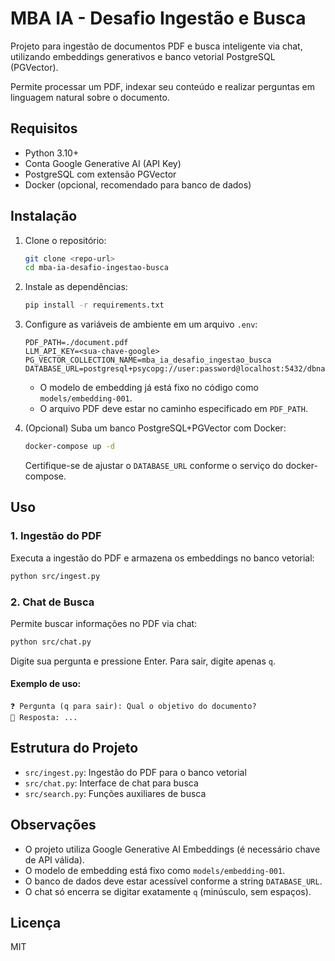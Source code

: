 # MBA IA - Desafio Ingestão e Busca

Projeto para ingestão de documentos PDF e busca inteligente via chat, utilizando embeddings generativos e banco vetorial PostgreSQL (PGVector).

Permite processar um PDF, indexar seu conteúdo e realizar perguntas em linguagem natural sobre o documento.


## Requisitos
- Python 3.10+
- Conta Google Generative AI (API Key)
- PostgreSQL com extensão PGVector
- Docker (opcional, recomendado para banco de dados)


## Instalação
1. Clone o repositório:
   ```bash
   git clone <repo-url>
   cd mba-ia-desafio-ingestao-busca
   ```
2. Instale as dependências:
   ```bash
   pip install -r requirements.txt
   ```
3. Configure as variáveis de ambiente em um arquivo `.env`:
   ```env
   PDF_PATH=./document.pdf
   LLM_API_KEY=<sua-chave-google>
   PG_VECTOR_COLLECTION_NAME=mba_ia_desafio_ingestao_busca
   DATABASE_URL=postgresql+psycopg://user:password@localhost:5432/dbname
   ```
   - O modelo de embedding já está fixo no código como `models/embedding-001`.
   - O arquivo PDF deve estar no caminho especificado em `PDF_PATH`.

4. (Opcional) Suba um banco PostgreSQL+PGVector com Docker:
   ```bash
   docker-compose up -d
   ```
   Certifique-se de ajustar o `DATABASE_URL` conforme o serviço do docker-compose.


## Uso
### 1. Ingestão do PDF
Executa a ingestão do PDF e armazena os embeddings no banco vetorial:
```bash
python src/ingest.py
```

### 2. Chat de Busca
Permite buscar informações no PDF via chat:
```bash
python src/chat.py
```
Digite sua pergunta e pressione Enter. Para sair, digite apenas `q`.

#### Exemplo de uso:
```
❓ Pergunta (q para sair): Qual o objetivo do documento?
💬 Resposta: ...
```


## Estrutura do Projeto
- `src/ingest.py`: Ingestão do PDF para o banco vetorial
- `src/chat.py`: Interface de chat para busca
- `src/search.py`: Funções auxiliares de busca

## Observações
- O projeto utiliza Google Generative AI Embeddings (é necessário chave de API válida).
- O modelo de embedding está fixo como `models/embedding-001`.
- O banco de dados deve estar acessível conforme a string `DATABASE_URL`.
- O chat só encerra se digitar exatamente `q` (minúsculo, sem espaços).


## Licença
MIT